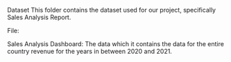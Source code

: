Dataset This folder contains the dataset used for our project, specifically Sales Analysis Report.

File:

Sales Analysis Dashboard: The data which it contains the data for the entire country revenue for the years in between 2020 and 2021.
